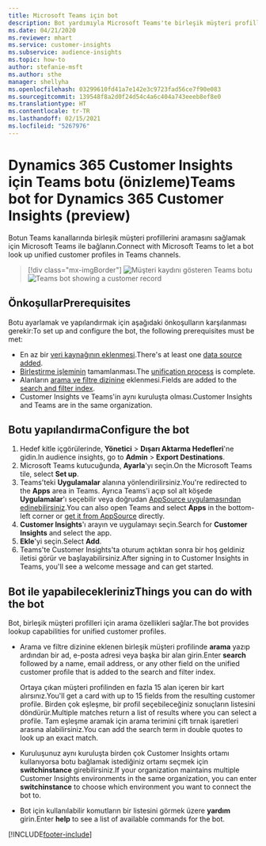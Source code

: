 ```yaml
---
title: Microsoft Teams için bot
description: Bot yardımıyla Microsoft Teams'te birleşik müşteri profillerini arayın.
ms.date: 04/21/2020
ms.reviewer: mhart
ms.service: customer-insights
ms.subservice: audience-insights
ms.topic: how-to
author: stefanie-msft
ms.author: sthe
manager: shellyha
ms.openlocfilehash: 03299610fd41a7e142e3c9723fad56ce7f90e083
ms.sourcegitcommit: 139548f8a2d0f24d54c4a6c404a743eeeb8ef8e0
ms.translationtype: HT
ms.contentlocale: tr-TR
ms.lasthandoff: 02/15/2021
ms.locfileid: "5267976"
---
```

# <a name="teams-bot-for-dynamics-365-customer-insights-preview"></a><span data-ttu-id="e43bc-103">Dynamics 365 Customer Insights için Teams botu (önizleme)</span><span class="sxs-lookup"><span data-stu-id="e43bc-103">Teams bot for Dynamics 365 Customer Insights (preview)</span></span>

<span data-ttu-id="e43bc-104">Botun Teams kanallarında birleşik müşteri profillerini aramasını sağlamak için Microsoft Teams ile bağlanın.</span><span class="sxs-lookup"><span data-stu-id="e43bc-104">Connect with Microsoft Teams to let a bot look up unified customer profiles in Teams channels.</span></span>

> [!div class="mx-imgBorder"]
> <span data-ttu-id="e43bc-105">![Müşteri kaydını gösteren Teams botu](media/teams-bot.png "Müşteri kaydını gösteren Teams botu")</span><span class="sxs-lookup"><span data-stu-id="e43bc-105">![Teams bot showing a customer record](media/teams-bot.png "Teams bot showing a customer record")</span></span>

## <a name="prerequisites"></a><span data-ttu-id="e43bc-106">Önkoşullar</span><span class="sxs-lookup"><span data-stu-id="e43bc-106">Prerequisites</span></span>

<span data-ttu-id="e43bc-107">Botu ayarlamak ve yapılandırmak için aşağıdaki önkoşulların karşılanması gerekir:</span><span class="sxs-lookup"><span data-stu-id="e43bc-107">To set up and configure the bot, the following prerequisites must be met:</span></span>

- <span data-ttu-id="e43bc-108">En az bir [veri kaynağının eklenmesi](data-sources.md).</span><span class="sxs-lookup"><span data-stu-id="e43bc-108">There's at least one [data source added](data-sources.md).</span></span>
- <span data-ttu-id="e43bc-109">[Birleştirme işleminin](data-unification.md) tamamlanması.</span><span class="sxs-lookup"><span data-stu-id="e43bc-109">The [unification process](data-unification.md) is complete.</span></span>
- <span data-ttu-id="e43bc-110">Alanların [arama ve filtre dizinine](search-filter-index.md) eklenmesi.</span><span class="sxs-lookup"><span data-stu-id="e43bc-110">Fields are added to the [search and filter index](search-filter-index.md).</span></span>
- <span data-ttu-id="e43bc-111">Customer Insights ve Teams'in aynı kuruluşta olması.</span><span class="sxs-lookup"><span data-stu-id="e43bc-111">Customer Insights and Teams are in the same organization.</span></span>

## <a name="configure-the-bot"></a><span data-ttu-id="e43bc-112">Botu yapılandırma</span><span class="sxs-lookup"><span data-stu-id="e43bc-112">Configure the bot</span></span>

1. <span data-ttu-id="e43bc-113">Hedef kitle içgörülerinde, **Yönetici** > **Dışarı Aktarma Hedefleri**'ne gidin.</span><span class="sxs-lookup"><span data-stu-id="e43bc-113">In audience insights, go to **Admin** > **Export Destinations**.</span></span>
1. <span data-ttu-id="e43bc-114">Microsoft Teams kutucuğunda, **Ayarla**'yı seçin.</span><span class="sxs-lookup"><span data-stu-id="e43bc-114">On the Microsoft Teams tile, select **Set up**.</span></span>
1. <span data-ttu-id="e43bc-115">Teams'teki **Uygulamalar** alanına yönlendirilirsiniz.</span><span class="sxs-lookup"><span data-stu-id="e43bc-115">You're redirected to the **Apps** area in Teams.</span></span> <span data-ttu-id="e43bc-116">Ayrıca Teams'i açıp sol alt köşede **Uygulamalar**'ı seçebilir veya doğrudan [AppSource uygulamasından edinebilirsiniz](https://go.microsoft.com/fwlink/?linkid=2124104).</span><span class="sxs-lookup"><span data-stu-id="e43bc-116">You can also open Teams and select **Apps** in the bottom-left corner or [get it from AppSource](https://go.microsoft.com/fwlink/?linkid=2124104) directly.</span></span>
1. <span data-ttu-id="e43bc-117">**Customer Insights**'ı arayın ve uygulamayı seçin.</span><span class="sxs-lookup"><span data-stu-id="e43bc-117">Search for **Customer Insights** and select the app.</span></span>
1. <span data-ttu-id="e43bc-118">**Ekle**'yi seçin.</span><span class="sxs-lookup"><span data-stu-id="e43bc-118">Select **Add**.</span></span>
1. <span data-ttu-id="e43bc-119">Teams'te Customer Insights'ta oturum açtıktan sonra bir hoş geldiniz iletisi görür ve başlayabilirsiniz.</span><span class="sxs-lookup"><span data-stu-id="e43bc-119">After signing in to Customer Insights in Teams, you'll see a welcome message and can get started.</span></span>

## <a name="things-you-can-do-with-the-bot"></a><span data-ttu-id="e43bc-120">Bot ile yapabilecekleriniz</span><span class="sxs-lookup"><span data-stu-id="e43bc-120">Things you can do with the bot</span></span>

<span data-ttu-id="e43bc-121">Bot, birleşik müşteri profilleri için arama özellikleri sağlar.</span><span class="sxs-lookup"><span data-stu-id="e43bc-121">The bot provides lookup capabilities for unified customer profiles.</span></span>

- <span data-ttu-id="e43bc-122">Arama ve filtre dizinine eklenen birleşik müşteri profilinde **arama** yazıp ardından bir ad, e-posta adresi veya başka bir alan girin.</span><span class="sxs-lookup"><span data-stu-id="e43bc-122">Enter **search** followed by a name, email address, or any other field on the unified customer profile that is added to the search and filter index.</span></span>

  <span data-ttu-id="e43bc-123">Ortaya çıkan müşteri profilinden en fazla 15 alan içeren bir kart alırsınız.</span><span class="sxs-lookup"><span data-stu-id="e43bc-123">You'll get a card with up to 15 fields from the resulting customer profile.</span></span> <span data-ttu-id="e43bc-124">Birden çok eşleşme, bir profil seçebileceğiniz sonuçların listesini döndürür.</span><span class="sxs-lookup"><span data-stu-id="e43bc-124">Multiple matches return a list of results where you can select a profile.</span></span> <span data-ttu-id="e43bc-125">Tam eşleşme aramak için arama terimini çift tırnak işaretleri arasına alabilirsiniz.</span><span class="sxs-lookup"><span data-stu-id="e43bc-125">You can add the search term in double quotes to look up an exact match.</span></span>

- <span data-ttu-id="e43bc-126">Kuruluşunuz aynı kuruluşta birden çok Customer Insights ortamı kullanıyorsa botu bağlamak istediğiniz ortamı seçmek için **switchinstance** girebilirsiniz.</span><span class="sxs-lookup"><span data-stu-id="e43bc-126">If your organization maintains multiple Customer Insights environments in the same organization, you can enter **switchinstance** to choose which environment you want to connect the bot to.</span></span>

- <span data-ttu-id="e43bc-127">Bot için kullanılabilir komutların bir listesini görmek üzere **yardım** girin.</span><span class="sxs-lookup"><span data-stu-id="e43bc-127">Enter **help** to see a list of available commands for the bot.</span></span>  


[!INCLUDE[footer-include](../includes/footer-banner.md)]